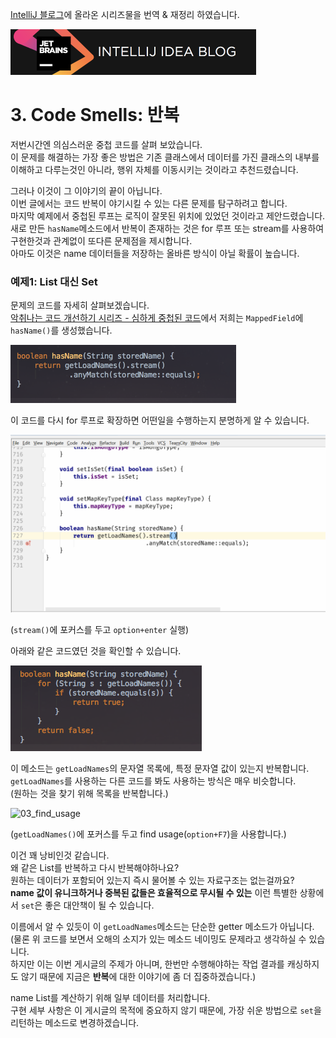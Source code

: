 [IntelliJ 블로그](https://blog.jetbrains.com/idea/2017/08/code-smells-iteration/)에 올라온 시리즈물을 번역 & 재정리 하였습니다. 

![0_로고](./images/0_로고.png)

# 3. Code Smells: 반복

저번시간엔 의심스러운 중첩 코드를 살펴 보았습니다.  
이 문제를 해결하는 가장 좋은 방법은 기존 클래스에서 데이터를 가진 클래스의 내부를 이해하고 다루는것인 아니라, 행위 자체를 이동시키는 것이라고 추천드렸습니다.  
  
그러나 이것이 그 이야기의 끝이 아닙니다.  
이번 글에서는 코드 반복이 야기시킬 수 있는 다른 문제를 탐구하려고 합니다.  
마지막 예제에서 중첩된 루프는 로직이 잘못된 위치에 있었던 것이라고 제안드렸습니다.  
새로 만든 ```hasName```메소드에서 반복이 존재하는 것은 for 루프 또는 stream를 사용하여 구현한것과 관계없이 또다른 문제점을 제시합니다.  
아마도 이것은 name 데이터들을 저장하는 올바른 방식이 아닐 확률이 높습니다.  

### 예제1: List 대신 Set

문제의 코드를 자세히 살펴보겠습니다.  
[악취나는 코드 개선하기 시리즈 - 심하게 중첩된 코드](http://jojoldu.tistory.com/177)에서 저희는 ```MappedField```에 ```hasName()```를 생성했습니다.

![2_anymatch](./images/2_anymatch2.png)

이 코드를 다시 for 루프로 확장하면 어떤일을 수행하는지 분명하게 알 수 있습니다.

![3_turn_into_loop](./images/3_turn_into_loop.gif)

(```stream()```에 포커스를 두고 ```option+enter``` 실행)  
  
아래와 같은 코드였던 것을 확인할 수 있습니다.

![3_has_method](./images/3_has_method.png)

이 메소드는 ```getLoadNames```의 문자열 목록에, 특정 문자열 값이 있는지 반복합니다.  
```getLoadNames```를 사용하는 다른 코드를 봐도 사용하는 방식은 매우 비슷합니다.  
(원하는 것을 찾기 위해 목록을 반복합니다.)

![03_find_usage](./images/03_find_usage.gif)

(```getLoadNames()```에 포커스를 두고 find usage(```option+F7```)을 사용합니다.)  
  
이건 꽤 낭비인것 같습니다.  
왜 같은 List를 반복하고 다시 반복해야하나요?  
원하는 데이터가 포함되어 있는지 즉시 물어볼 수 있는 자료구조는 없는걸까요?  
**name 값이 유니크하거나 중복된 값들은 효율적으로 무시될 수 있는** 이런 특별한 상황에서 ```set```은 좋은 대안책이 될 수 있습니다.  
  
이름에서 알 수 있듯이 이 ```getLoadNames```메소드는 단순한 getter 메소드가 아닙니다.  
(물론 위 코드를 보면서 오해의 소지가 있는 메소드 네이밍도 문제라고 생각하실 수 있습니다.  
하지만 이는 이번 게시글의 주제가 아니며, 한번만 수행해야하는 작업 결과를 캐싱하지도 않기 때문에 지금은 **반복**에 대한 이야기에 좀 더 집중하겠습니다.)  
  
name List를 계산하기 위해 일부 데이터를 처리합니다.  
구현 세부 사항은 이 게시글의 목적에 중요하지 않기 때문에, 가장 쉬운 방법으로 ```set```을 리턴하는 메소드로 변경하겠습니다.